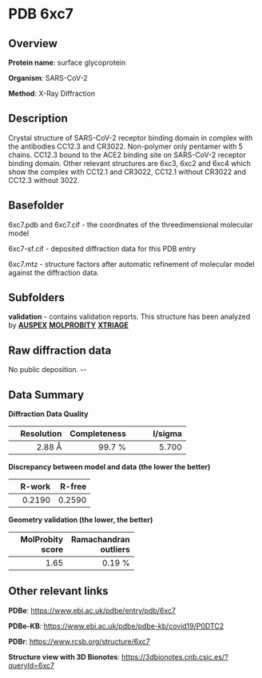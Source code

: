# PDB 6xc7

## Overview

**Protein name**: surface glycoprotein

**Organism**: SARS-CoV-2

**Method**: X-Ray Diffraction

## Description

Crystal structure of SARS-CoV-2 receptor binding domain in complex with the antibodies CC12.3 and CR3022. Non-polymer only pentamer with 5 chains. CC12.3 bound to the ACE2 binding site on SARS-CoV-2 receptor binding domain. Other relevant structures are 6xc3, 6xc2 and 6xc4 which show the complex with CC12.1 and CR3022, CC12.1 without CR3022 and CC12.3 without 3022. 

## Basefolder

6xc7.pdb and 6xc7.cif - the coordinates of the threedimensional molecular model

6xc7-sf.cif - deposited diffraction data for this PDB entry

6xc7.mtz - structure factors after automatic refinement of molecular model against the diffraction data.

## Subfolders





**validation** - contains validation reports. This structure has been analyzed by [**AUSPEX**](https://github.com/thorn-lab/coronavirus_structural_task_force/tree/master/pdb/surface_glycoprotein/SARS-CoV-2/6xc7/validation/auspex)  [**MOLPROBITY**](https://github.com/thorn-lab/coronavirus_structural_task_force/tree/master/pdb/surface_glycoprotein/SARS-CoV-2/6xc7/validation/molprobity) [**XTRIAGE**](https://github.com/thorn-lab/coronavirus_structural_task_force/blob/master/pdb/surface_glycoprotein/SARS-CoV-2/6xc7/validation/Xtriage_output.log)  



## Raw diffraction data

No public deposition. --<br> 

## Data Summary
**Diffraction Data Quality**

|   | Resolution | Completeness| I/sigma |
|---|-------------:|----------------:|--------------:|
|   |2.88 Å|99.7  %|<img width=50/>5.700|

**Discrepancy between model and data (the lower the better)**

|   | **R-work**| **R-free**   
|---|-------------:|----------------:|           
||  0.2190|  0.2590|

**Geometry validation (the lower, the better)**

|   |**MolProbity<br>score**| **Ramachandran<br>outliers** 
|---|-------------:|----------------:|
||  1.65|  0.19 %|

 

 



## Other relevant links 
**PDBe**:  https://www.ebi.ac.uk/pdbe/entry/pdb/6xc7

**PDBe-KB**: https://www.ebi.ac.uk/pdbe/pdbe-kb/covid19/P0DTC2 
 
**PDBr**: https://www.rcsb.org/structure/6xc7 

**Structure view with 3D Bionotes**: https://3dbionotes.cnb.csic.es/?queryId=6xc7


